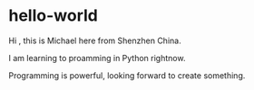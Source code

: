 # hello-world
Hi , this is Michael here from Shenzhen China.

I am learning to proamming in Python rightnow.

Programming is powerful, looking forward to create something.
